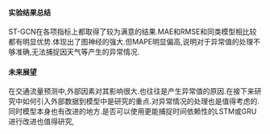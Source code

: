 #### 实验结果总结

ST-GCN在各项指标上都取得了较为满意的结果.MAE和RMSE和同类模型相比较都有明显优势.体现出了图神经的强大.但MAPE明显偏高,说明对于异常值的处理不够准确,无法捕捉因天气等产生的异常情况.

#### 未来展望

在交通流量预测中,外部因素对其影响很大.也往往是产生异常值的原因.在接下来研究中如何引入外部数据到模型中是研究的重点.对异常情况的处理也是值得考虑的.同时模型本身也有改进的地方.是否可以使用更能捕捉时间依赖性的LSTM或GRU进行改进也值得研究,                                                                                                                       